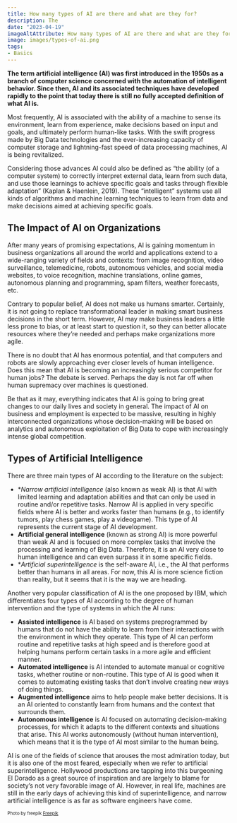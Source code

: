 ```yaml
---
title: How many types of AI are there and what are they for?
description: The  
date: "2023-04-19"
imageAltAttribute: How many types of AI are there and what are they for?
image: images/types-of-ai.png
tags:
- Basics
---
```

**The term artificial intelligence (AI) was first introduced in the 1950s as a branch of computer science concerned with the automation of intelligent behavior. Since then, AI and its associated techniques have developed rapidly to the point that today there is still no fully accepted definition of what AI is.**

Most frequently, AI is associated with the ability of a machine to sense its environment, learn from experience, make decisions based on input and goals, and ultimately perform human-like tasks. With the swift progress made by Big Data technologies and the ever-increasing capacity of computer storage and lightning-fast speed of data processing machines, AI is being revitalized. 

Considering those advances AI could also be defined as “the ability (of a computer system) to correctly interpret external data, learn from such data, and use those learnings to achieve specific goals and tasks through flexible adaptation” (Kaplan & Haenlein, 2019). These “intelligent” systems use all kinds of algorithms and machine learning techniques to learn from data and make decisions aimed at achieving specific goals.

## The Impact of AI on Organizations
After many years of promising expectations, AI is gaining momentum in business organizations all around the world and applications extend to a wide-ranging variety of fields and contexts: from image recognition, video surveillance, telemedicine, robots, autonomous vehicles, and social media websites, to voice recognition, machine translations, online games, autonomous planning and programming, spam filters, weather forecasts, etc. 

Contrary to popular belief, AI does not make us humans smarter. Certainly, it is not going to replace transformational leader in making smart business decisions in the short term. However, AI may make business leaders a little less prone to bias, or at least start to question it, so they can better allocate resources where they’re needed and perhaps make organizations more agile.

There is no doubt that AI has enormous potential, and that computers and robots are slowly approaching ever closer levels of human intelligence. Does this mean that AI is becoming an increasingly serious competitor for human jobs? The debate is served. Perhaps the day is not far off when human supremacy over machines is questioned. 

Be that as it may, everything indicates that AI is going to bring great changes to our daily lives and society in general. The impact of AI on business and employment is expected to be massive, resulting in highly interconnected organizations whose decision-making will be based on analytics and autonomous exploitation of Big Data to cope with increasingly intense global competition.
## Types of Artificial Intelligence
There are three main types of AI according to the literature on the subject:
- **Narrow artificial intelligence* (also known as weak AI) is that AI with limited learning and adaptation abilities and that can only be used in routine and/or repetitive tasks. Narrow AI is applied in very specific fields where AI is better and works faster than humans (e.g., to identify tumors, play chess games, play a videogame). This type of AI represents the current stage of AI development.
- **Artificial general intelligence** (known as strong AI) is more powerful than weak AI and is focused on more complex tasks that involve the processing and learning of Big Data. Therefore, it is an AI very close to human intelligence and can even surpass it in some specific fields.
- **Artificial superintelligence* is the self-aware AI, i.e., the AI that performs better than humans in all areas. For now, this AI is more science fiction than reality, but it seems that it is the way we are heading.

Another very popular classification of AI is the one proposed by IBM, which differentiates four types of AI according to the degree of human intervention and the type of systems in which the AI runs:
- **Assisted intelligence** is AI based on systems preprogrammed by humans that do not have the ability to learn from their interactions with the environment in which they operate. This type of AI can perform routine and repetitive tasks at high speed and is therefore good at helping humans perform certain tasks in a more agile and efficient manner.
- **Automated intelligence** is AI intended to automate manual or cognitive tasks, whether routine or non-routine. This type of AI is good when it comes to automating existing tasks that don’t involve creating new ways of doing things.
- **Augmented intelligence** aims to help people make better decisions. It is an AI oriented to constantly learn from humans and the context that surrounds them.
- **Autonomous intelligence** is AI focused on automating decision-making processes, for which it adapts to the different contexts and situations that arise. This AI works autonomously (without human intervention), which means that it is the type of AI most similar to the human being.

AI is one of the fields of science that arouses the most admiration today, but it is also one of the most feared, especially when we refer to artificial superintelligence. Hollywood productions are tapping into this burgeoning El Dorado as a great source of inspiration and are largely to blame for society’s not very favorable image of AI. However, in real life, machines are still in the early days of achieving this kind of superintelligence, and narrow artificial intelligence is as far as software engineers have come. 

<p style= "font-size:10px;">Photo by freepik <a href="https://www.freepik.es/foto-gratis/concepto-nube-ai-brazo-robotico_32471126.htm#query=AI&position=2&from_view=search&track=sph" target="_blank">Freepik</a></p>